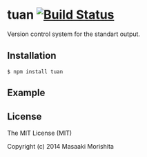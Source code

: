 # tuan [![Build Status](https://travis-ci.org/morishitter/tuan.svg)](https://travis-ci.org/morishitter/tuan)

Version control system for the  standart output.

## Installation

```shell
$ npm install tuan
```

## Example

## License

The MIT License (MIT)

Copyright (c) 2014 Masaaki Morishita
